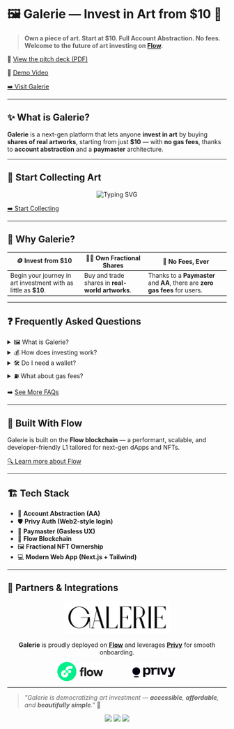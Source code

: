 # 🖼️ Galerie — Invest in Art from $10 💸

> **Own a piece of art. Start at $10. Full Account Abstraction. No fees. Welcome to the future of art investing on [Flow](https://onflow.org).**

📄 [View the pitch deck (PDF)](https://galerie-fi.github.io/pitch-deck/)

🎥 [Demo Video](https://www.youtube.com/watch?v=SMR1jds7cLY)

[➡️ Visit Galerie](https://galerie-fi.vercel.app/)

---

## ✨ What is Galerie?

**Galerie** is a next-gen platform that lets anyone **invest in art** by buying **shares of real artworks**, starting from just **$10** — with **no gas fees**, thanks to **account abstraction** and a **paymaster** architecture.

---

## 🎨 Start Collecting Art

<p align="center">
  <img src="https://readme-typing-svg.herokuapp.com?font=Fira+Code&size=20&duration=3000&pause=1000&color=E88C4C&center=true&vCenter=true&width=700&lines=💰+Own+art+from+just+%2410;🔐+No+fees,+ever;🖼️+Fractional+ownership+made+easy" alt="Typing SVG" />
</p>

[➡️ Start Collecting](https://galerie-fi.vercel.app/)

---

## 🚀 Why Galerie?

| 🪙 Invest from $10 | 🧑‍🎨 Own Fractional Shares | 💸 No Fees, Ever |
|-------------------|---------------------------|------------------|
| Begin your journey in art investment with as little as **$10**. | Buy and trade shares in **real-world artworks**. | Thanks to a **Paymaster** and **AA**, there are **zero gas fees** for users. |

---

## ❓ Frequently Asked Questions

<details>
  <summary>🖼️ What is Galerie?</summary>
  <p>Galerie is a decentralized platform where you can <strong>invest in artworks</strong> by purchasing fractional shares — easily and affordably.</p>
</details>

<details>
  <summary>💰 How does investing work?</summary>
  <p>Each artwork is tokenized. You can <strong>buy shares starting from $10</strong>, track performance, and eventually resell.</p>
</details>

<details>
  <summary>🛠️ Do I need a wallet?</summary>
  <p>No wallet setup needed. Just <strong>log in with Privy</strong> — it's secure, seamless, and Web2-friendly.</p>
</details>

<details>
  <summary>⛽ What about gas fees?</summary>
  <p><strong>None.</strong> Galerie uses a <strong>Paymaster</strong> system with full <strong>Account Abstraction</strong> — you never pay transaction fees.</p>
</details>

➡️ [See More FAQs](https://galerie-fi.vercel.app/#faq)

---

## 🧬 Built With Flow

Galerie is built on the **Flow blockchain** — a performant, scalable, and developer-friendly L1 tailored for next-gen dApps and NFTs.

[🔍 Learn more about Flow](https://onflow.org)

---

## 🏗️ Tech Stack

- 🧩 **Account Abstraction (AA)**
- 🛡️ **Privy Auth (Web2-style login)**
- 🔄 **Paymaster (Gasless UX)**
- 🌊 **Flow Blockchain**
- 🖼️ **Fractional NFT Ownership**
- 💻 **Modern Web App (Next.js + Tailwind)**

---

## 🤝 Partners & Integrations

<p align="center">
  <img src="../assets/logo_galerie.jpg" alt="Galerie" height="75" />
</p>

<p align="center">
  <strong>Galerie</strong> is proudly deployed on <a href="https://onflow.org"><strong>Flow</strong></a> and leverages <a href="https://www.privy.io/"><strong>Privy</strong></a> for smooth onboarding.
</p>

<p align="center">
  <img src="../assets/logo_flow.png" alt="Flow" height="44" style="vertical-align:middle; margin-right:60px;" />
  <img src="../assets/logo_privy.png" alt="Privy" height="44" style="vertical-align:middle;" />
</p>

---

> _"Galerie is democratizing art investment — **accessible**, **affordable**, and **beautifully simple**."_ 🎨

<p align="center">
  <img src="https://img.shields.io/badge/aa-enabled-purple?style=for-the-badge" />
  <img src="https://img.shields.io/badge/no%20fees-gasless-brightgreen?style=for-the-badge" />
  <img src="https://img.shields.io/badge/fractional-ownership-orange?style=for-the-badge" />
</p>
